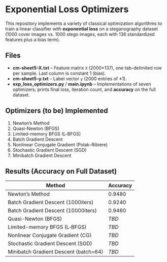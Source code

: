 # Exponential Loss Optimizers

This repository implements a variety of classical optimization algorithms to train a linear classifier with **exponential loss** on a steganography dataset (1000 cover images vs. 1000 stego images, each with 136 standardized features plus a bias term).

## Files

- **cm-sheet5-X.txt** – Feature matrix `X` (2000×137), one tab-delimited row per sample.  Last column is constant 1 (bias).
- **cm-sheet5-y.txt** – Label vector `y` (2000 entries of ±1).
- **exp\_loss\_optimizers.py** / **main.ipynb** – Implementations of seven optimizers; prints final loss, iteration count, and **accuracy** on the full dataset.

## Optimizers (to be) Implemented

1. Newton’s Method
2. Quasi-Newton (BFGS)
3. Limited-memory BFGS (L‑BFGS)
4. Batch Gradient Descent
5. Nonlinear Conjugate Gradient (Polak–Ribiere)
6. Stochastic Gradient Descent (SGD)
7. Minibatch Gradient Descent

## Results (Accuracy on Full Dataset)

| Method                                | Accuracy |
| ------------------------------------- | -------- |
| Newton’s Method                       | 0.9480   |
| Batch Gradient Descent (1000iters)    | 0.9240   |
| Batch Gradient Descent (10000iters)   | 0.9460   |
| Quasi-Newton (BFGS)                   | *TBD*    |
| Limited-memory BFGS (L‑BFGS)          | *TBD*    |
| Nonlinear Conjugate Gradient (CG)     | *TBD*    |
| Stochastic Gradient Descent (SGD)     | *TBD*    |
| Minibatch Gradient Descent (batch=64) | *TBD*    |
